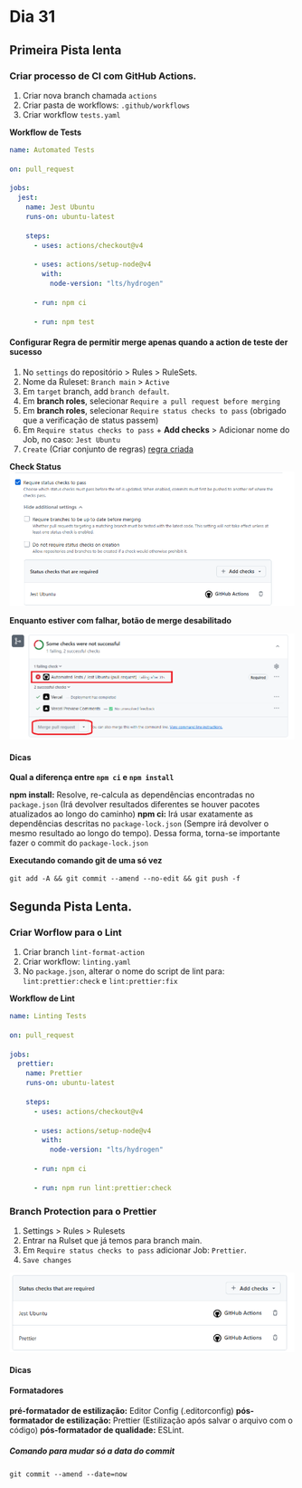 # Dia 31

## Primeira Pista lenta

### Criar processo de CI com GitHub Actions.

1. Criar nova branch chamada `actions`
2. Criar pasta de workflows: `.github/workflows`
3. Criar workflow `tests.yaml`

**Workflow de Tests**

```yaml
name: Automated Tests

on: pull_request

jobs:
  jest:
    name: Jest Ubuntu
    runs-on: ubuntu-latest

    steps:
      - uses: actions/checkout@v4

      - uses: actions/setup-node@v4
        with:
          node-version: "lts/hydrogen"

      - run: npm ci

      - run: npm test
```

#### Configurar Regra de permitir merge apenas quando a action de teste der sucesso

1. No `settings` do repositório > Rules > RuleSets.
2. Nome da Ruleset: `Branch main` > `Active`
3. Em `target` branch, add `branch default`.
4. Em **branch roles**, selecionar `Require a pull request before merging`
5. Em **branch roles**, selecionar `Require status checks to pass` (obrigado que a verificação de status passem)
6. Em `Require status checks to pass` + **Add checks** > Adicionar nome do Job, no caso: `Jest Ubuntu`
7. `Create` (Criar conjunto de regras)
   [regra criada](https://github.com/alx0594/clone-tabnews/settings/rules/5372543)

**Check Status**  
![alt text](images/status_checks_to_pass.png)

**Enquanto estiver com falhar, botão de merge desabilitado**

![alt text](images/merge_disable.png)

#### Dicas

**Qual a diferença entre `npm ci` e `npm install`**

**npm install:** Resolve, re-calcula as dependências encontradas no `package.json` (Irá devolver resultados diferentes se houver pacotes atualizados ao longo do caminho)
**npm ci:** Irá usar exatamente as dependências descritas no `package-lock.json` (Sempre irá devolver o mesmo resultado ao longo do tempo). Dessa forma, torna-se importante fazer o commit do `package-lock.json`

**Executando comando git de uma só vez**

`git add -A && git commit --amend --no-edit && git push -f`

## Segunda Pista Lenta.

### Criar Worflow para o Lint

1. Criar branch `lint-format-action`
2. Criar workflow: `linting.yaml`
3. No `package.json`, alterar o nome do script de lint para: `lint:prettier:check` e `lint:prettier:fix`

**Workflow de Lint**

```yaml
name: Linting Tests

on: pull_request

jobs:
  prettier:
    name: Prettier
    runs-on: ubuntu-latest

    steps:
      - uses: actions/checkout@v4

      - uses: actions/setup-node@v4
        with:
          node-version: "lts/hydrogen"

      - run: npm ci

      - run: npm run lint:prettier:check
```

### Branch Protection para o Prettier

1. Settings > Rules > Rulesets
2. Entrar na Rulset que já temos para branch main.
3. Em `Require status checks to pass` adicionar Job: `Prettier`.
4. `Save changes`

![alt text](images/status_chek_prettier.png)

#### Dicas

#### Formatadores

**pré-formatador de estilização:** Editor Config (.editorconfig)
**pós-formatador de estilização:** Prettier (Estilização após salvar o arquivo com o código)
**pós-formatador de qualidade:** ESLint.

##### Comando para mudar só a data do commit

`git commit --amend --date=now`

